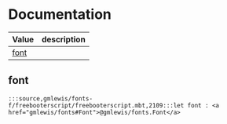# Documentation
|Value|description|
|---|---|
|[font](#font)||

## font

```moonbit
:::source,gmlewis/fonts-f/freebooterscript/freebooterscript.mbt,2109:::let font : <a href="gmlewis/fonts#Font">@gmlewis/fonts.Font</a>
```

